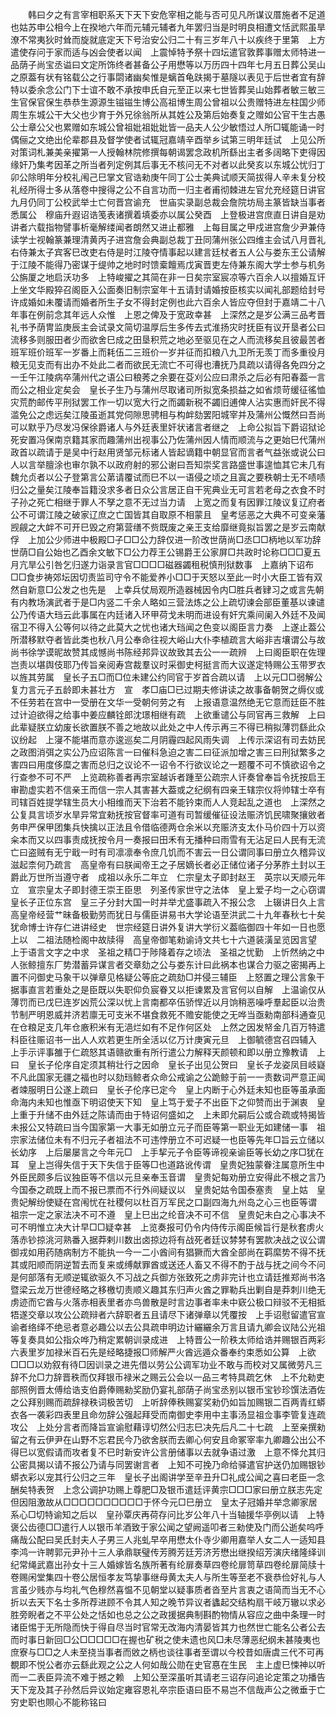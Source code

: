 <!-- { "loadSidebar": true } -->
　　韩曰夕之有言宰相职系天下天下安危宰相之能与否可见凡所谋议厝施者不足道也姑苏申公相今上在揆地六年而元辅元辅者九年罢归当是时明良相遭文恬武熙虽旱潦不常夷狄时耸而旋就底定天下号治安公归二十有三岁年八十以疾终于里第　上方遣使存问于家而适与凶会使者以闻　上震悼特予祭十四坛遣官敦葬事赠太师特进一品荫子尚宝丞谥曰文定所饰终者甚备公子用懋等以万历四十四年七月五日葬公吴山之原葢有状有铭载公之行事閟诸幽矣惟是螭首龟趺揭于墓隧以表见于后世者宜有辞特以委余念公门下士谊不敢不承按申氏自元至正以来七世皆葬吴山始葬者敏三敏三生官保官保生恭恭生源源生镃镃生博公高祖博生周公曾祖以公贵赠特进左柱国少师周生东城公干大父也少育于外兄徐翁所从其姓公及第后始奏复之赠如公官干生古愚公士章公父也累赠如东城公曾祖妣祖妣妣皆一品夫人公少敏悟过人所□辄能诵一时偶俪之文绝出伦辈郡县及督学使者试辄冠嘉靖辛酉举乡试第三明年廷试　上见公所对策词札兼美亲擢第一人授翰林院修撰每朝谒罢念政机所繇出主者多阔略下吏得因缘奸乃集考因革之所当者列定例其后事无不核问无不对者以此癸亥以东城公忧归丁卯公除明年分校礼闱己巳掌文官诰勑庚午同丁公士美典试顺天简拔得人辛未复分校礼经所得士多从落卷中搜得之公不自言功而一归主者甫彻棘进左官允充经筵日讲官九月仍同丁公校武举士亡何晋宫谕充　世庙实录副总裁会詹院坊局主篆皆缺当事者悉属公　穆庙升遐诏诰笺表诸撰着填委亦以属公癸酉　上登极进宫庶直日讲自是劝讲者六载指物譬事析毫解缕闻者朗然又进止都雅　上每目属之甲戍进宫詹少尹兼侍读学士视翰篆兼理清黄丙子进宫詹会典副总裁丁丑同蒲州张公四维主会试八月晋礼右侍兼太子宾客巳改吏右侍是时江陵夺情事起以建言廷杖者五人公与娄东王公请解于江陵不能得乃密谋于缇帅之地时时馈槖饘焉戊寅晋吏左侍兼东阁大学士参与机务公旃厦之地启沃功多　上特峻擢之其简在非一日矣宗室宸凉等六百余人以擅婚互讦　上坐文华殿猝召阁臣入公面奏旧制宗室年十五请封请婚按臣核实以闻礼部题给封号许成婚如未覆请而婚者所生子女不得封定例也此六百余人皆应夺但封于嘉靖二十八年事在例前念其年远人众惟　上恩之俾及于宽政幸甚　上深然之是岁公满三品考晋礼书予荫冑监庚辰主会试录文简切温厚后生多传去式淮扬灾时抚臣有议开垦者公曰流移多则服田者少而欲舍巳成之田垦积荒之地必至驱见在之人而流移矣且彼最苦者班军班价班军一岁番上而耗伍二三班价一岁并征而扣粮八九卫所无羡丁而多重役月粮无见支而有出办不处此二者而欲民无流亡不可得也漕抚乃具疏以请得各免四分之一壬午江陵病卒蒲州代之语公曰稂莠之余要在芟刈公应曰肃杀之后必有阳春葢一言而公之相业定矣会　皇长子生乃与蒲州尽取诸司所拟宽条损益之如省烦苛缓征徭恤灾荒酌邮传平刑狱罢工作一切以宽大行之而蠲新税不蠲旧逋俾人沾实惠而奸民不得滥免公之虑远矣江陵虽逝其党伺隙思骋相与构衅劾罢阳城宰并及蒲州公慨然曰吾尚可以默乎乃尽发冯保徐爵诸人与外廷表里奸状诸言者继之　上命公拟旨下爵诏狱论死安置冯保南京籍其家而趣蒲州出视事公乃佐蒲州因人情而顺流与之更始巳代蒲州政首以疏请于是吴中行赵用贤邹元标诸人皆起谪籍中朝显官而言者气益张或说公曰人以言举膻涂也审尔孰不以政府射的邪公谢曰吾知崇奖言路盛世事遑恤其它未几有魏允贞者以公子登第言公苐请覆试而巳不以一语侵之顷之且寘之要秩朝士无不啧啧归公之量矣江陵奉旨籍没求多者日众公言居正自干宪典业无可言若老母之衣食不时子孙之死亡相继于罪人不孥之意不无过当力请　上宽之而复有因罪江陵议复辽府者公不可谓江陵之破家辽庶之亡国皆其自取原不相蒙且　皇考惩恶之大典不可变亲藩觊觎之大衅不可开巳毁之府第营缮不赀既废之亲王支给靡继竟拟旨罢之是岁云南献俘　上加公少师进中极殿□子□□公力辞仅进一阶改世荫尚□丞□□柄地以军功辞世荫□自公始也乙酉余文敏下□公力荐王公锡爵王公家屏□共政时论称□□□夏五月亢旱公引咎乞归遂力诣录言官□□□□磁器蠲租税慎刑狱数事　上嘉纳下诏布□□食步祷郊坛因切责监司守令不能爱养小□□于天怒以至此一时小大臣工皆有双然自新意□公发之也先是　上幸兵仗局观所造器械因令内□胜兵者肄习之或言先朝有内教场演武者于是□内竖二千余人略如三营法炼之公上疏切谏会部臣董基以谏谴公乃传语大珰云此事属在内廷诸入环甲荷戈未明而进设有奸宄乘间阑入外廷不及闻宿卫不得入公等何以待之此莫大之忧也诸大珰闻之色变以阁臣言力奏　上遂止葢公所潜移默夺者皆此类也秋八月公奉命往视大峪山大仆李植疏言大峪非吉壤谓公与故尚书徐学谟昵故赞其成憾尚书陈经邦异议故致其去公一一疏辨　上曰阁臣职在佐理岂责以堪舆伎耶乃传旨亲阅寿宫裁羣议时采御史柯挺言而大议遂定特赐公玉带罗衣以旌其劳属　皇长子五□而□位未建公约同官于岁首合疏以请　上以元□□弱解公复力言元子五龄即未甚壮方　宣　孝□庙□已过期夫修讲读之故事备朝贺之缛仪或不任劳若在宫中一受册在文华一受朝何劳之有　上报语意温然绝无它意而廷臣不胜过计迫欲得之给事中姜应麟铨郎沈璟相继有疏　上欲重谴公与同官再三救解　上曰此辈疑朕立幼废长欲置朕不善之地故以此处之中人传示再三不得已稍拟薄罚繇此众议纷起　上寖不能堪而意亦逡巡矣二月阴霾四起风雨失调　上传示深诏有司去妨民之政图消弭之实公乃应诏陈言一曰催科急迫之害二曰征派加增之害三曰刑狱繁多之害四曰用度侈糜之害而总归之议论不一诏令不行欲议论之一题覆不可不慎欲诏令之行查参不可不严　上览疏称善者再宗室越诉者踵至公疏宗人讦奏曾奉旨令抚按启王审勘虚实若不信亲王而信一宗人其害甚大葢或之纪纲有四亲王辖宗仪将帅辖士卒有司辖百姓提学辖生员大小相维而天下治若不能钤束而人人竞起乱之道也　上深然之公复具言顷岁水旱异常宜勑抚按官督率可道有司暂缓催征设法赈济饥民啸聚攘敓者务申严保甲团集兵快擒以正法且令借临德两仓余米以充赈济支太仆马价四十万以资籴本而又以四事责成抚按令月一奏报曰田禾有无播种曰雨雪有无沾足曰人民有无流亡曰盗贼有无宁戢一时有司凛凛奉令庶几饥而不害云一日公谓同事曰册立久稽异议滋起柰何乃疏言　高皇帝有曰朕闻帝王之子居嫡长者必正储位诸子分茅胙土封以王爵此万世所当遵守者　成祖以永乐二年立　仁宗皇太子即封赵王　英宗以天顺元年立　宣宗皇太子即封德王崇王臣思　列圣传家世守之法体　皇上爱子均一之心窃谓　皇长子正位东宫　皇三子分封大国一时并举尤盛事疏入不报公念　上辍讲日久上言　高皇帝经营艹昧备极勤劳而犹日与儒臣讲易书大学论语至洪武二十九年春秋七十矣犹命博士许存仁进讲经史　世宗经筵日讲外复讲大学衍义葢临御四十年如一日也愿　上以　二祖法随检阁中故牍得　高皇帝御笔勑谕诗文共七十六道装潢呈览因言望　上于语言文字之中求　圣祖之精□于陟降着存之顷法　圣祖之忧勤　上忻然纳之中人张鲸擅东厂势潜蓄异谋言者交章劾之公与娄东计曰此祸本也谋合力驱之密揭再上置不问御史马象干以弹章见格疑公等庇之疏劾□并侵三辅臣　上怒置之理公言象干据事直言若重处之是臣既以失职仰负宸眷又以拒谏累及言官何以自解　上温谕仅从薄罚而已戊巳连岁凶荒公深以忧上言南都卒伍骄悍近以月饷稍恶噪呼羣起臣以治贵节制严明恩威并济若廪无可支米不堪食救死不赡安能使之无哗当亟勑南部科通查见在仓粮足支几年仓廒积米有无浥烂如有不足作何区处　上然之因发帑金几百万特遣科臣往赈诏书一出人人欢若更生所全活以亿万计庚寅元旦　上御毓德宫召四辅入　上手示评事雒于仁疏怒其语赣欲重有所行遣公力解释天颜顿和即以册立豫教请　上曰　皇长子伦序自定须其稍壮行之因命　皇长子出见公贺曰　皇长子龙姿凤目岐嶷不凡此国家无疆之福也时以劾珰鲸者众命公戒谕之公跪鲸于前一一责数词严意正闻者竦服明日公遂上疏曰　皇长子伦序已定今　皇上内断于心外廷未知也臣等虽承面命海内未知也惟亟下明诏使天下知　皇上笃于爱子不出臣下之仰赞而出于渊衷　皇上重于升储不由外廷之陈请而由于特诏何盛如之　上未即允嗣后公或合疏或特揭皆未报公又特疏曰当今国家第一大事无如册立元子而臣等第一职业无如建储一事　祖宗家法储位未有不归元子者祖法不可违悖册立不可迟疑一也臣等先年□旨云立储以长幼序　上后屡屡言之今年元□　上手挈元子令臣等谛视亲谕臣等长幼之序□犹在耳　皇上岂得失信于天下失信于臣等□也道路讹传谓　皇贵妃独蒙眷注属意所生中外臣民颇多后议独臣等不信以元旦亲奉玉音谓　皇贵妃每劝册立安得此不根之言乃今国泰之疏既上而不报已票而不行外间疑议以　皇贵妃姑令国泰塞责　皇上姑　皇贵妃解纷使疑在宫闱忧在社稷何以杜百万军民之口副四海九州岛之心三也臣等谓　祖宗一定之家法决不可不遵　皇上巳出之纶音决不可不信　皇贵妃未白之心事决不可不明惟立决大计早□□疑幸甚　上览奏报可仍令内侍传示阁臣候旨行是秋套虏火落赤钞掠洮河熟番入据莽剌川数出卤掠边将有战死者廷议棼棼有罢款决战之议公谓御戎如用药随病制方不能执一今一二小酋间有猖獗而大酋全部尚在羁縻势不得不抚其或阳顺而阴逆暂去而复来或缚献罪酋或送还人畜又不得不酌于战与抚之间今不问是何部落有无顺逆辄欲驱久不习战之兵御方张致死之虏非完计也立请廷推郑尚书洛暨梁云龙万世德经略之移檄切责顺义趣其东归声火酋之罪勒兵出剿自是莽刺川绝无虏迹而它酋与火落赤相表里者亦鸟兽散是时言边事者率未中窽公极口辩驳不无相抵牾遂交章以攻公公疏辩者六辞职者五且请尽下诸弹章以凭覆按　上手诏慰留遣官宣谕者络绎不绝忌者意必趣公以去公具疏申明边计纚纚余万言且请九卿会议陆公光祖等复奏具如公指众哗乃稍定累朝训录成进　上特晋公一阶秩太师给诰并赐银百两彩六表里岁加禄米百石先是经略捷报□师解严火酋远遁众番奉约束悉如公算　上欲□□□以劝叙有待□因训录之进先借以劳公公调军功业不敢与而校对又属微劳凡三辞不允□力辞晋秩而仅拜银币禄米之赐云公会以一品三考特具疏乞休　上不允勑吏部照例晋太傅给诰支伯爵俸赐勑奖励仍宴礼部荫子尚宝丞别以银币宝钞珍馔法酒佐之公拜别赐而疏辞禄秩词极苦切　上听辞俸秩赐宴奖勑仍如旨加赐银二百两青红蟒衣各一袭彩四表里且命勿辞公强起拜受而南御史李用中主事汤显祖佥事李管复连疏攻公　上处分言者而降旨宣谕慰藉谆切然公归志巳决先后凡二十七疏　上至亲撰勑留之有云伊尹在山野不忘君民今乃欲舍朕而去卿心何安且命冢宰率九卿趣公出公不得巳以宽假请而攻者复不巳时新安许公言册储事以去就争语过激　上意不怿允其归公密具揭以请不报公乃请与同罢谢言者　上知不可挽乃命给驿遣官护送仍加赐银钞蟒衣彩以宠其行公归之三年　皇长子出阁讲学至辛丑升□礼成公闻之喜曰老臣一念酬矣特表贺　上念公调护功赐上尊肥□及银币遣廷评黄宗□□□家曰册立朕志先定但因阻激故从□□□□□□□□□□于怀今元□巳册立　皇太子冠婚并举念卿家居系心□切特谕知之后以　皇孙覃庆再荷存问比岁公年八十当轴援华亭例以请　上特褒公齿德□□遣行人以银币羊酒致于家公闻之望阙遥叩者三勑使及门而公逝矣呜呼痛哉公配曰吴氏封夫人子男三人兆虬早卒用懋太仆寺少卿用嘉举人女二人一适知县李鸿一许聘郭元尹孙十三人承鼎联璧传芳腾芳廷芳济芳懋出继揆绍芳演庆绪隆绎训纪常绳武嘉出孙女十三人婚嫁皆名族所著有纶扉奏草四卷纶扉笥草四卷纶扉简牍十卷赐闲堂集四十卷公居恒孝友笃挚事继母黄太夫人与所生等至老不衰恭俭好礼与人言虽少贱亦与均礼气色穆然喜愠不见朝堂以疑事质者沓至片言衷之语简而当无不心折以去天下名士多所荐进顾不令其人知之晚节异议者蠭起交结构扇干岐万辙以求必胜旁睨者之不平公处之恬如也总之公之政援据典制斟酌物情从容应之曲中条理一时诸臣惕于无所隐而快于得自尽当时官常无改海内清晏皆其力也然世亡能名公者公去而时事日新回□公□□□□□在握也矿税之使未遗也风□未尽薄恶纪纲未甚陵夷也庶寮与□□之人未至挠当事者而敓之柄也谈往事者至谓以今校昔如唐虞三代不可再覩即不悦公者亦云繇此观之公之人何如哉公勋在史官惪在生民　主上虚巳悚神以听而一二表臣异流不难于撼之赖　上知公至深虽听其请老三诏存问追论定策之功播告天下宠及其子孙然后异议始定雍容恩礼卒宗臣语曰臣不易岂不信哉声公之微垂于亡穷史职也賏心不能称铭曰 
